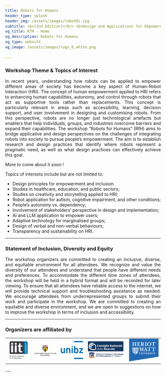 ```yaml
---
title: Robots for Humans 
header_type: splash
header_img: /assets/images/robotHi.jpg
subtitle: <b>(2nd Edition)</br> <b>Design and Applications for Empowerment!</br> <b> UNDER REVIEW to be held in RO-MAN 2025 August 25-29, 2025 / Eindhoven, The Netherlands </b>
og_title: RfH - Home
og_description: Robots for Humans
og_type: website
og_image: /assets/images/logo_6_white.png

---
```


### Workshop Theme & Topics of Interest

<p style="text-align: justify;">
In recent years, understanding how robots can be applied to empower different areas of society has become a key aspect of Human-Robot Interaction (HRI). The concept of human empowerment applied to HRI refers to enhancing human capabilities, autonomy, and control through robots that act as supportive tools rather than replacements. This concept is particularly relevant in areas such as accessibility, learning, decision support, and user involvement in designing and customising robots. From this perspective, robots are no longer just technological artefacts but enablers that help individuals, groups, and industries overcome barriers and expand their capabilities. The workshop “Robots for Humans” (RfH) aims to bridge applicative and design perspectives on the challenges of integrating robots into society to pursue people’s empowerment. The aim is to establish research and design practices that identify where robots represent a pragmatic need, as well as what design practices can effectively achieve this goal.  
</p>

<p style="text-align: justify;">
More to come about it soon !
</p>


Topics of interests include but are not limited to:
* Design principles for empowerment and inclusion
* Studies in healthcare, education, and public sectors; 
* Studies on creativity and storytelling applied to HRI; 
* Robot application for autism, cognitive impairment, and other conditions; 
* People’s autonomy vs. dependency; 
* Involvement of stakeholders’ perspective in design and implementation; 
* AI and LLM application to empower users; 
* Adaptive technology for marginalised groups; 
* Design of verbal and non-verbal behaviours; 
* Transparency and sustainability on HRI. 

---

### Statement of Inclusion, Diversity and Equity

<p style="text-align: justify;">
The workshop organizers are committed to creating an inclusive, diverse, and equitable environment for all attendees. We recognize and value the diversity of our attendees and understand that people have different needs and preferences. To accommodate the different time zones of attendees, the workshop will be held in a hybrid format and will be recorded for later viewing. To ensure that all attendees have reliable access to the internet, we will provide technical support and troubleshooting assistance as needed. We encourage attendees from underrepresented groups to submit their work and participate in the workshop. We are committed to creating an equitable and diverse environment, and we are open to suggestions on how to improve the workshop in terms of inclusion and accessibility.
</p>


---

### Organizers are affiliated by

<table>
  <tr>
    <td> <img  src="assets/images/logo_contact.png" alt="contact" width="300"/> </td>
    <td> <img  src="assets/images/logo_unige.png" alt="unige" width="300"/> </td>
    <td> <img  src="assets/images/logo_unibo.svg" alt="unibo" width="300"/> </td>
    <td> <img  src="assets/images/logo_ISTI2.png" alt="unipi" width="500"/> </td>
    <td> <img  src="assets/images/logo_HWU.png" alt="hwu" width="400"/> </td>
  </tr>
</table>
---